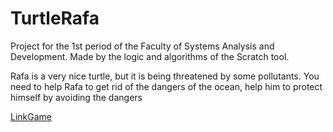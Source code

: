 # TurtleRafa
Project for the 1st period of the Faculty of Systems Analysis and Development.
Made by the logic and algorithms of the Scratch tool.

Rafa is a very nice turtle, but it is being threatened by some pollutants.
You need to help Rafa to get rid of the dangers of the ocean, help him to protect himself by avoiding the dangers

[LinkGame](https://scratch.mit.edu/projects/544617556/)

<p align="center> <img width="470" src="MidiaTurtle.png"> </p>
